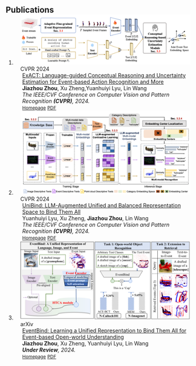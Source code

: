<h2 id="publications" style="margin: 2px 0px -15px;">Publications</h2>

<div class="publications">
<ol class="bibliography">


<li>
<div class="pub-row">

  <div class="col-sm-3 abbr" style="position: relative;padding-right: 15px;padding-left: 15px;">
    <img src="assets/img/exact.png" class="teaser img-fluid z-depth-1">
    <abbr class="badge">CVPR 2024</abbr>
  </div>

  <div class="col-sm-9" style="position: relative;padding-right: 15px;padding-left: 20px;">
    <div class="title"><a href="">ExACT: Language-guided Conceptual Reasoning and Uncertainty Estimation for Event-based Action Recognition and More</a></div>
    <div class="author"><strong>Jiazhou Zhou</strong>, Xu Zheng,Yuanhuiyi Lyu, Lin Wang</div>
    <div class="periodical"><em>The IEEE/CVF Conference on Computer Vision and Pattern Recognition <strong>(CVPR)</strong>, 2024.</em></div>
    <div class="links">
    <a href="https://vlislab22.github.io/ExACT/" class="btn btn-sm z-depth-0" role="button" target="_blank" style="font-size:12px;">Homepage</a>
      <a href="" class="btn btn-sm z-depth-0" role="button" target="_blank" style="font-size:12px;">PDF</a>
    </div>
  </div>
</div>
</li>

<li>
<div class="pub-row">

  <div class="col-sm-3 abbr" style="position: relative;padding-right: 15px;padding-left: 15px;">
    <img src="assets/img/unibind.png" class="teaser img-fluid z-depth-1">
    <abbr class="badge">CVPR 2024</abbr>
  </div>

  <div class="col-sm-9" style="position: relative;padding-right: 15px;padding-left: 20px;">
    <div class="title"><a href="">UniBind: LLM-Augmented Unified and Balanced Representation Space to Bind Them All</a></div>
    <div class="author">Yuanhuiyi Lyu, Xu Zheng, <strong>Jiazhou Zhou</strong>, Lin Wang</div>
    <div class="periodical"><em>The IEEE/CVF Conference on Computer Vision and Pattern Recognition <strong>(CVPR)</strong>, 2024.</em></div>
    <div class="links">
    <a href="https://vlislab22.github.io/UniBind/" class="btn btn-sm z-depth-0" role="button" target="_blank" style="font-size:12px;">Homepage</a>
      <a href="" class="btn btn-sm z-depth-0" role="button" target="_blank" style="font-size:12px;">PDF</a>
    </div>
  </div>
</div>
</li>


<li>
<div class="pub-row">

  <div class="col-sm-3 abbr" style="position: relative;padding-right: 15px;padding-left: 15px;">
    <img src="assets/img/EventBind.png" class="teaser img-fluid z-depth-1">
    <abbr class="badge">arXiv</abbr>
  </div>

  <div class="col-sm-9" style="position: relative;padding-right: 15px;padding-left: 20px;">
    <div class="title"><a href="https://arxiv.org/pdf/2308.03135">EventBind: Learning a Unified Representation to Bind Them All for Event-based Open-world Understanding</a></div>
    <div class="author"><strong>Jiazhou Zhou</strong>, Xu Zheng, Yuanhuiyi Lyu, Lin Wang</div>
    <div class="periodical"><em><strong>Under Review</strong>, 2024.</em></div>
    <div class="links">
    <a href="https://vlislab22.github.io/EventBind/" class="btn btn-sm z-depth-0" role="button" target="_blank" style="font-size:12px;">Homepage</a>
      <a href="https://arxiv.org/pdf/2308.03135.pdf" class="btn btn-sm z-depth-0" role="button" target="_blank" style="font-size:12px;">PDF</a>
    </div>
  </div>
</div>
</li>

  
<br>

</ol>
</div>
